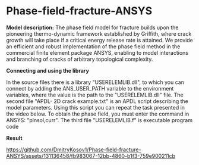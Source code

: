 # Phase-field-fracture-ANSYS
**Model description:**
The phase field model for fracture builds upon the pioneering thermo-dynamic framework established by Griffith, where crack growth will take place if a critical energy release rate is attained. We provide an efficient and robust implementation of the phase field method in the commercial finite element package ANSYS, enabling to model interactions and branching of cracks of arbitrary topological complexity.

**Connecting and using the library**

In the source files there is a library "USERELEMLIB.dll", to which you can connect by adding the ANS_USER_PATH variable to the environment variables, where the value is the path to the "USERELEMLIB.dll" file. 
The second file "APDL- 2D crack example.txt" is an APDL script describing the model parameters. Using this script you can repeat the task presented in the video below. To obtain the phase field, you must enter the command in ANSYS: "plnsol,curr". 
The third file "USERELEMLIB.f" is executable program code

**Result**

https://github.com/DmitryKosov1/Phase-field-fracture-ANSYS/assets/131136458/fb983067-12bb-4860-b1f3-759e900211cb



